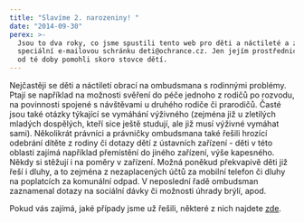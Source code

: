 ```yaml
---
title: "Slavíme 2. narozeniny! "
date: "2014-09-30"
perex: >-
  Jsou to dva roky, co jsme spustili tento web pro děti a náctileté a zřídili
  speciální e-mailovou schránku deti@ochrance.cz. Jen jejím prostřednictvím jsme
  od té doby pomohli skoro stovce dětí.
---
```




Nejčastěji se děti a náctiletí obrací na ombudsmana s rodinnými problémy. Ptají se například na možnosti svěření do péče jednoho z rodičů po rozvodu, na povinnosti spojené s návštěvami u druhého rodiče či prarodičů. Časté jsou také otázky týkající se vymáhání výživného (zejména již u zletilých mladých dospělých, kteří sice ještě studují, ale již musí výživné vymáhat sami). Několikrát právníci a právničky ombudsmana také řešili hrozící odebrání dítěte z rodiny či dotazy dětí z ústavních zařízení - děti v této oblasti zajímá například přemístění do jiného zařízení, výše kapesného. Někdy si stěžují i na poměry v zařízení. Možná poněkud překvapivě děti již řeší i dluhy, a to zejména z nezaplacených účtů za mobilní telefon či dluhy na poplatcích za komunální odpad. V neposlední řadě ombudsman zaznamenal dotazy na sociální dávky či možnosti úhrady brýlí, apod.



Pokud vás zajímá, jaké případy jsme už řešili, některé z nich najdete [zde](jakymi-pripady-jsme-se-uz-zabyvali/). 


